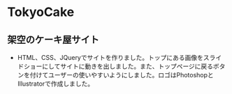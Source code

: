 # TokyoCake
## 架空のケーキ屋サイト
- HTML、CSS、JQueryでサイトを作りました。トップにある画像をスライドショーにしてサイトに動きを出しました。また、トップページに戻るボタンを付けてユーザーの使いやすいようにしました。ロゴはPhotoshopとIllustratorで作成しました。
